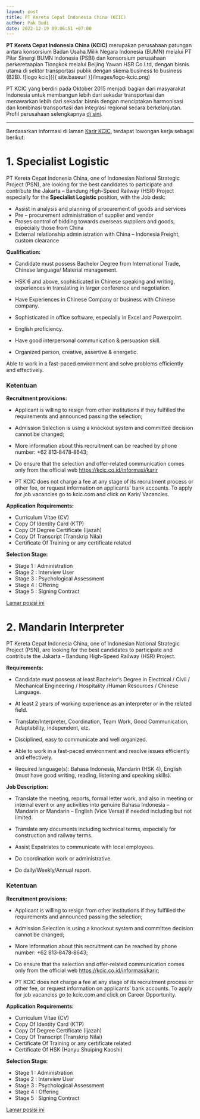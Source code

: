 ```yaml
---
layout: post
title: PT Kereta Cepat Indonesia China (KCIC)
author: Pak Budi
date: 2022-12-19 09:06:51 +07:00
---
```


**PT Kereta Cepat Indonesia China (KCIC)** merupakan perusahaan patungan antara konsorsium Badan Usaha Milik Negara Indonesia (BUMN) melalui PT Pilar Sinergi BUMN Indonesia (PSBI) dan konsorsium perusahaan perkeretaapian Tiongkok melalui Beijing Yawan HSR Co.Ltd, dengan bisnis utama di sektor transportasi publik dengan skema business to business (B2B).
![logo kcic]({{ site.baseurl }}/images/logo-kcic.png)

PT KCIC yang berdiri pada Oktober 2015 menjadi bagian dari masyarakat Indonesia untuk membangun lebih dari sekadar transportasi dan menawarkan lebih dari sekadar bisnis dengan menciptakan harmonisasi dan kombinasi transportasi dan integrasi regional secara berkelanjutan. Profil perusahaan selengkapnya [di sini](https://kcic.co.id/tentang-kami/profil/).

---

Berdasarkan informasi di laman [Karir KCIC](https://kcic.co.id/karir/), terdapat lowongan kerja sebagai berikut:

# 1. Specialist Logistic

PT Kereta Cepat Indonesia China, one of Indonesian National Strategic Project (PSN), are looking for the best candidates to participate and contribute the Jakarta – Bandung High-Speed Railway (HSR) Project especially for the **Specialist Logistic** position, with the Job desk:

* Assist in analysis and planning of procurement of goods and services
* Pre – procurement administration of supplier and vendor
* Proses control of bidding towards overseas suppliers and goods, especially those from China
* External relationship admin istration with China – Indonesia Freight, custom clearance

**Qualification:**

* Candidate must possess Bachelor Degree from International Trade, Chinese language/ Material management.

* HSK 6 and above, sophisticated in Chinese speaking and writing, experiences in translating in larger conference and negotiation.

* Have Experiences in Chinese Company or business with Chinese company.

* Sophisticated in office software, especially in Excel and Powerpoint.

* English proficiency.

* Have good interpersonal communication & persuasion skill.

* Organized person, creative, assertive & energetic.

Able to work in a fast-paced environment and solve problems efficiently and effectively.

### Ketentuan

**Recruitment provisions:**

* Applicant is willing to resign from other institutions if they fulfilled the requirements and announced passing the selection;

* Admission Selection is using a knockout system and committee decision cannot be changed;

* More information about this recruitment can be reached by phone number: +62 813‑8478‑8643;

* Do ensure that the selection and offer-related communication comes only from the official web https://kcic.co.id/informasi/karir

* PT KCIC does not charge a fee at any stage of its recruitment process or other fee, or request information on applicants’ bank accounts. To apply for job vacancies go to kcic.com and click on Karir/ Vacancies.

**Application Requirements:**

* Curriculum Vitae (CV)
* Copy Of Identity Card (KTP)
* Copy Of Degree Certificate (Ijazah)
* Copy Of Transcript (Transkrip Nilai)
* Certificate Of Training or any certificate related

**Selection Stage:**

* Stage 1 : Administration
* Stage 2 : Interview User
* Stage 3 : Psychological Assessment
* Stage 4 : Offering
* Stage 5 : Signing Contract

<div class="apply"><a href="https://kcic.co.id/karier/specialist-logistic/">Lamar posisi ini</a></div>

# 2. Mandarin Interpreter

PT Kereta Cepat Indonesia China, one of Indonesian National Strategic Project (PSN), are looking for the best candidates to participate and contribute the Jakarta – Bandung High-Speed Railway (HSR) Project.

**Requirements:**

* Candidate must possess at least Bachelor’s Degree in Electrical / Civil / Mechanical Engineering / Hospitality /Human Resources / Chinese Language.

* At least 2 years of working experience as an interpreter or in the related field.

* Translate/Interpreter, Coordination, Team Work, Good Communication, Adaptability, independent, etc.

* Disciplined, easy to communicate and well organized.

* Able to work in a fast-paced environment and resolve issues efficiently and effectively.

* Required language(s): Bahasa Indonesia, Mandarin (HSK 4), English (must have good writing, reading, listening and speaking skills).

**Job Description:**

* Translate the meeting, reports, formal letter work, and also in meeting or internal event or any activities into genuine Bahasa Indonesia – Mandarin or Mandarin – English (Vice Versa) if needed including but not limited.

* Translate any documents including technical terms, especially for construction and railway terms.

* Assist Expatriates to communicate with local employees.

* Do coordination work or administrative.

* Do daily/Weekly/Annual report.

### Ketentuan

**Recruitment provisions:**

* Applicant is willing to resign from other institutions if they fulfilled the requirements and announced passing the selection;

* Admission Selection is using a knockout system and committee decision cannot be changed;

* More information about this recruitment can be reached by phone number: +62 813‑8478‑8643;

* Do ensure that the selection and offer-related communication comes only from the official web https://kcic.co.id/informasi/karir;

* PT KCIC does not charge a fee at any stage of its recruitment process or other fee, or request information on applicants’ bank accounts. To apply for job vacancies go to kcic.com and click on Career Opportunity.

**Application Requirements:**

* Curriculum Vitae (CV)
* Copy Of Identity Card (KTP)
* Copy Of Degree Certificate (Ijazah)
* Copy Of Transcript (Transkrip Nilai)
* Certificate Of Training or any certificate related
* Certificate Of HSK (Hanyu Shuiping Kaoshi)

**Selection Stage:**

* Stage 1 : Administration
* Stage 2 : Interview User
* Stage 3 : Psychological Assessment
* Stage 4 : Offering
* Stage 5 : Signing Contract

<div class="apply"><a href="https://kcic.co.id/karier/mandarin-interpreter/">Lamar posisi ini</a></div>
